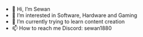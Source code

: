 - 👋 Hi, I’m Sewan
- 👀 I’m interested in Software, Hardware and Gaming
- 🌱 I’m currently trying to learn content creation
- 📫 How to reach me Discord: sewan1880
